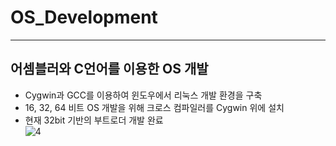 # OS_Development
***
## 어셈블러와 C언어를 이용한 OS 개발
- Cygwin과 GCC를 이용하여 윈도우에서 리눅스 개발 환경을 구축
- 16, 32, 64 비트 OS 개발을 위해 크로스 컴파일러를 Cygwin 위에 설치
- 현재 32bit 기반의 부트로더 개발 완료   
![4](https://user-images.githubusercontent.com/54059795/121806433-d2419a80-cc8a-11eb-9e2d-294a1885d952.png)
